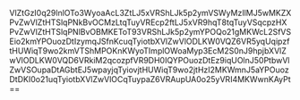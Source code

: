 VlZtGzI0q29lnlOTo3WyoaAcL3ZtLJ5xVRShLJk5p2ymVSWyMzIlMJ5wMKZXPvZwVlZtHTSlqPNkBvOCMzLtqTuyVREcp2ftLJ5xVR9hqT8tqTuyVSqcpzHXPvZwVlZtHTSlqPNlBvOBMKEToT93VRShLJk5p2ymYPOQo21gMKWcL2SfVSEio2kmYPOuozDtIzymqJSfnKcuqTyiotbXVlZwVlODLKW0VQZ6VR5yqUqipzftHUWiqT9wo2kmVTShMPOKnKWyoTImplOWoaMyp3EcM2S0nJ9hpjbXVlZwVlODLKW0VQD6VRkiM2qcozpfVR9DH0IQYPOuozDtEz9iqUOlnJ50PtbwVlZwVSOupaDtAGbtEJ5wpayjqTyiovjtHUWiqT9wo2jtHzI2MKWmnJ5aYPOuozDtDKI0o21uqTyiotbXVlZwVlOCqTuypaZ6VRAupUA0o25yVRI4MKWwnKAyPt==
